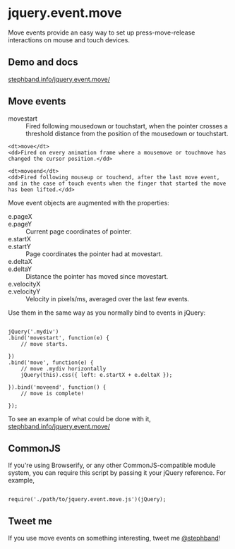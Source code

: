 <h1>jquery.event.move</h1>

<p>Move events provide an easy way to set up press-move-release interactions on mouse and touch devices.</p>


<h2>Demo and docs</h2>

<p><a href="http://stephband.info/jquery.event.move/">stephband.info/jquery.event.move/</a></p>

<h2>Move events</h2>

<dl>
	<dt>movestart</dt>
	<dd>Fired following mousedown or touchstart, when the pointer crosses a threshold distance from the position of the mousedown or touchstart.</dd>
	
	<dt>move</dt>
	<dd>Fired on every animation frame where a mousemove or touchmove has changed the cursor position.</dd>
	
	<dt>moveend</dt>
	<dd>Fired following mouseup or touchend, after the last move event, and in the case of touch events when the finger that started the move has been lifted.</dd>
</dl>

<p>Move event objects are augmented with the properties:</p>

<dl>
  <dt>e.pageX<br/>e.pageY</dt>
  <dd>Current page coordinates of pointer.</dd>
  
  <dt>e.startX<br/>e.startY</dt>
  <dd>Page coordinates the pointer had at movestart.</dd>
  
  <dt>e.deltaX<br/>e.deltaY</dt>
  <dd>Distance the pointer has moved since movestart.</dd>

  <dt>e.velocityX<br/>e.velocityY</dt>
  <dd>Velocity in pixels/ms, averaged over the last few events.</dd>
</dl>

<p>Use them in the same way as you normally bind to events in jQuery:</p>

<pre><code class="js">
jQuery('.mydiv')
.bind('movestart', function(e) {
	// move starts.

})
.bind('move', function(e) {
	// move .mydiv horizontally
	jQuery(this).css({ left: e.startX + e.deltaX });

}).bind('moveend', function() {
	// move is complete!

});
</code></pre>

<p>To see an example of what could be done with it, <a href="http://stephband.info/jquery.event.move/">stephband.info/jquery.event.move/</a></p>

<h2>CommonJS</h2>

<p>If you're using Browserify, or any other CommonJS-compatible module system, you can require this script by passing it your jQuery reference. For example,<p>

<pre><code class="js">
require('./path/to/jquery.event.move.js')(jQuery);
</code></pre>

<h2>Tweet me</h2>

<p>If you use move events on something interesting, tweet me <a href="http://twitter.com/stephband">@stephband</a>!</p>
